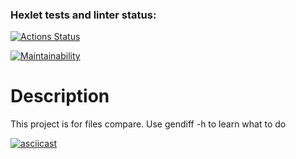 ### Hexlet tests and linter status:
[![Actions Status](https://github.com/JukkaHeller/python-project-lvl2/workflows/hexlet-check/badge.svg)](https://github.com/JukkaHeller/python-project-lvl2/actions)

[![Maintainability](https://api.codeclimate.com/v1/badges/4d91c9f0a2046be66a3c/maintainability)](https://codeclimate.com/github/JukkaHeller/python-project-lvl2/maintainability)

# Description

This project is for files compare. Use gendiff -h to learn what to do

[![asciicast](https://asciinema.org/a/OOl7UdaZsZaDKOwOYlurvuljz.svg)](https://asciinema.org/a/OOl7UdaZsZaDKOwOYlurvuljz)